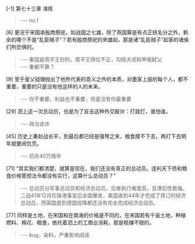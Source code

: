 
[-1] 第七十三章 演练
>--- no.1<br>

[6] 更况于宋国承殷商祭祀，如战国之七雄，除了燕国算是有点正统名分之外，剩余的哪个不是“乱臣贼子”？若有殷商祭祀的宋雄起，那是诸“乱臣贼子”起家的诸侯们所恐惧的。
>--- 秦国是周平王封的，周平王得位不正，勾结犬戎和申侯弑父<br>
>--- 秦都不算？<br>

[9] 至于皇父钺翎抛出了他所代表的意义之外的本质，对墨家上层的每个人，都不重要，重要的只是没有他这样的人的未来。
>--- 你不重要，利益也不重要，但是没有你最重要<br>

[29] 泗上这一次总动员，也是为了反击这种外交敲诈：打就打，谁怕谁。
>--- 政治讹诈<br>

[45] 历史上秦赵战长平，到最后都已经是强弩之末，粮食撑不下去，再打下去明年就要闹饥荒。
>--- 坑杀40万降卒<br>

[71] “其实我们都清楚，就算是现在，我们还没有真正的总动员。连利天下债和粮食价格管控法令都没有实行，这算什么总动员？”
>--- 总动员分军事总动员和经济总动员，后者执行难度高，且滞后性极强。二战41年12月珍珠港事变后全面爆发，美国直到44年才完成了预订的经济总动员，而英国直到德国投降都还没有完全完成经济总动员。<br>

[77] 同样是土地，在宋国和在南海的价格是不同的，在宋国若有千亩土地，种植燃料、棉花、粮食，依托着泗上的工商业消耗，那是稳赚不赔的。
>--- bug，染料，严重影响阅读<br>
